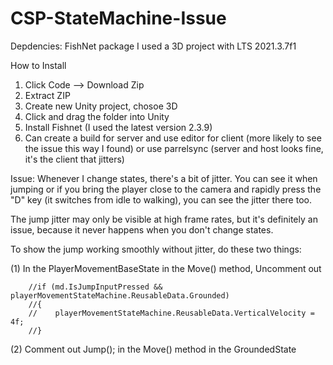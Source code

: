 # CSP-StateMachine-Issue

Depdencies:
FishNet package
I used a 3D project with LTS 2021.3.7f1

How to Install
1. Click Code --> Download Zip
2. Extract ZIP
3. Create new Unity project, chosoe 3D
4. Click and drag the folder into Unity
5. Install Fishnet (I used the latest version 2.3.9)
6. Can create a build for server and use editor for client (more likely to see the issue this way I found) or use parrelsync (server and host looks fine, it's the client that jitters)

Issue: Whenever I change states, there's a bit of jitter. You can see it when jumping or if you bring the player close to the camera and rapidly press the "D" key (it switches from idle to walking), you can see the jitter there too. 

The jump jitter may only be visible at high frame rates, but it's definitely an issue, because it never happens when you don't change states.

To show the jump working smoothly without jitter, do these two things:

(1) In the PlayerMovementBaseState in the Move() method, Uncomment out     

        //if (md.IsJumpInputPressed && playerMovementStateMachine.ReusableData.Grounded)
        //{
        //    playerMovementStateMachine.ReusableData.VerticalVelocity = 4f;
        //}
        
 (2) Comment out Jump(); in the Move() method in the GroundedState
